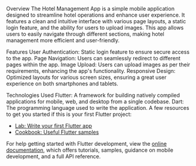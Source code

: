 Overview
The Hotel Management App is a simple mobile application designed to streamline hotel operations and enhance user experience. It features a clean and intuitive interface with various page layouts, a static login feature, and the ability for users to upload images. This app allows users to easily navigate through different sections, making hotel management more efficient and user-friendly.

Features
User Authentication: Static login feature to ensure secure access to the app.
Page Navigation: Users can seamlessly redirect to different pages within the app.
Image Upload: Users can upload images as per their requirements, enhancing the app's functionality.
Responsive Design: Optimized layouts for various screen sizes, ensuring a great user experience on both smartphones and tablets.

Technologies Used
Flutter: A framework for building natively compiled applications for mobile, web, and desktop from a single codebase.
Dart: The programming language used to write the application.
A few resources to get you started if this is your first Flutter project:

- [Lab: Write your first Flutter app](https://docs.flutter.dev/get-started/codelab)
- [Cookbook: Useful Flutter samples](https://docs.flutter.dev/cookbook)

For help getting started with Flutter development, view the
[online documentation](https://docs.flutter.dev/), which offers tutorials,
samples, guidance on mobile development, and a full API reference.
